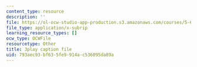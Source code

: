 ```yaml
---
content_type: resource
description: ''
file: https://ol-ocw-studio-app-production.s3.amazonaws.com/courses/5-61-physical-chemistry-fall-2017/793aec93bf635fe9914ac536095da89a_IoED49Ha8-o.vtt
file_type: application/x-subrip
learning_resource_types: []
ocw_type: OCWFile
resourcetype: Other
title: 3play caption file
uid: 793aec93-bf63-5fe9-914a-c536095da89a
---
```

